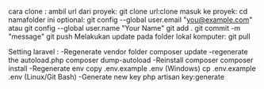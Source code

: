 cara clone :
ambil url dari proyek: git clone url:clone
masuk ke proyek: cd namafolder
ini optional: git config --global user.email "you@example.com" atau git config --global user.name "Your Name"
git add .
git commit -m "message"
git push
Melakukan update pada folder lokal komputer: git pull

Setting laravel :
-Regenerate vendor folder
composer update
-regenerate the autoload.php
composer dump-autoload
-Reinstall composer
composer install
-Regenerate env
copy .env.example .env (Windows)
cp .env.example .env (Linux/Git Bash)
-Generate new key
php artisan key:generate
